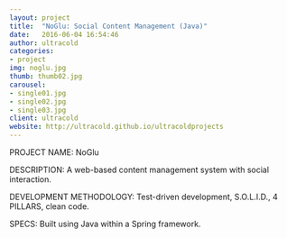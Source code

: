 ```yaml
---
layout: project
title:  "NoGlu: Social Content Management (Java)"
date:   2016-06-04 16:54:46
author: ultracold
categories:
- project
img: noglu.jpg
thumb: thumb02.jpg
carousel:
- single01.jpg
- single02.jpg
- single03.jpg
client: ultracold
website: http://ultracold.github.io/ultracoldprojects
---
```

PROJECT NAME: NoGlu

DESCRIPTION: A web-based content management system with social interaction.

DEVELOPMENT METHODOLOGY: Test-driven development, S.O.L.I.D., 4 PILLARS, clean code.

SPECS: Built using Java within a Spring framework.

